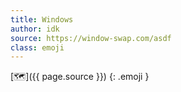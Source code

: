 ```yaml
---
title: Windows
author: idk
source: https://window-swap.com/asdf
class: emoji
---
```


[🗺]({{ page.source }})
{: .emoji }